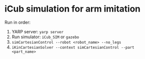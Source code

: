 # iCub simulation for arm imitation

Run in order:
1. YARP server: `yarp server`
2. Run simulator: `iCub_SIM` or `gazebo`
3. `simCartesianControl --robot <robot_name> --no_legs`
4. `iKinCartesianSolver --context simCartesianControl --part <part_name>`

